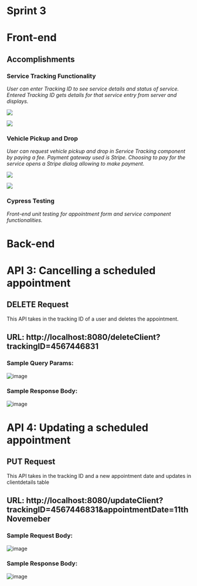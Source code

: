 # Sprint 3

# Front-end

## Accomplishments

### Service Tracking Functionality
<p><em>User can enter Tracking ID to see service details and status of service. Entered Tracking ID gets details for that service entry from server and displays.</em><p>
<p><img src="https://user-images.githubusercontent.com/42437530/163661240-1a68b834-08f2-4453-bc9d-87905f6a8b55.png"></p>
<p><img src="https://user-images.githubusercontent.com/42437530/163661294-0cd54f0e-5cb3-4bce-b5cd-22e1a48d0a2d.png"></p>

### Vehicle Pickup and Drop 
<p><em>User can request vehicle pickup and drop in Service Tracking component by paying a fee. Payment gateway used is Stripe. Choosing to pay for the service opens a Stripe dialog allowing to make payment.</em></p>
<p><img src="https://user-images.githubusercontent.com/42437530/163661373-3e34da4e-a4ab-43b7-883c-45e5e351a4b9.png"></p>
<p><img src="https://user-images.githubusercontent.com/42437530/163661437-0d384b42-d706-4bee-a97d-2e1757b5d89b.png"></p>

### Cypress Testing

<p><em>Front-end unit testing for appointment form and service component functionalities.</em></p>
  
# Back-end

# API 3: Cancelling a scheduled appointment
## DELETE Request

This API takes in the tracking ID of a user and deletes the appointment.

## URL: http://localhost:8080/deleteClient?trackingID=4567446831

### Sample Query Params:
![image](https://user-images.githubusercontent.com/53797247/163731350-01e92f0d-c78a-4c95-b29b-833966e108bf.png)

### Sample Response Body:
![image](https://user-images.githubusercontent.com/53797247/163731379-4daf8f36-ba9c-4876-b07a-0734a6d6e11f.png)

# API 4: Updating a scheduled appointment
## PUT Request

This API takes in the tracking ID and a new appointment date and updates in clientdetails table

## URL: http://localhost:8080/updateClient?trackingID=4567446831&appointmentDate=11thNovemeber

### Sample Request Body:
![image](https://user-images.githubusercontent.com/53797247/163731528-e6c8790a-8801-4ff7-89a7-968d66bffea2.png)

### Sample Response Body:
![image](https://user-images.githubusercontent.com/53797247/163731614-428e50e8-06e5-49f4-888c-2edf9ac0b749.png)


